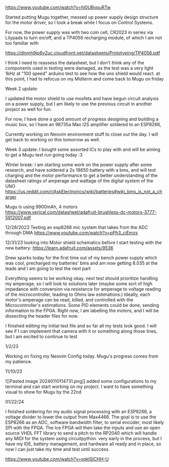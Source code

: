 https://www.youtube.com/watch?v=hI0UBvpuRTw

Started putting Mugu together, messed up power supply design structure for the motor driver, so I took a break while I focus on Control Systems. 

For now, the power supply was with two coin cell, CR2023 in series via Lilypads to turn on/off, and a TP4056 recharging module, of which I am not too familiar with 

https://dlnmh9ip6v2uc.cloudfront.net/datasheets/Prototyping/TP4056.pdf

I think I need to reassess the datasheet, but I don't think any of the components used in testing were damaged, as the test was a very light 1kHz at "100 speed" arduino test to see how the uno shield would react. at this point, I had to refocus on my Midterm and come back to Mugu on friday


Week 2 update:

I updated the motor shield to use mosfets and have begun circuit analysis on a power supply, but I am likely to use the previous circuit in another project as well for fun.

For now, I have done a good amount of progress designing and building a music box, so I have an 98735a Max I2S amplifier soldered to an ESP8266, 

Currently working on Neovim environment stuff to close out the day. I will get back to working on this tomorrow as well.

Week 3 update:
I bought some assorted ICs to play with and will be aiming to get a Mugu test run going today :3

Winter break: 
I am starting some work on the power supply after some research, and have soldered a 2s 18650 battery with a bms, and will test charging and the motor performance to get a better understanding of the datasheet ratings of amperage and wattage of the digital system of the UNO
https://us.reddit.com/r/AskElectronics/wiki/batteries#wiki_bms_is_not_a_charger

Mugu is using 9900mAh, 4 motors
https://www.verical.com/datasheet/adafruit-brushless-dc-motors-3777-5912007.pdf

12/28/2023
Testing an esp8266 mic system that takes from the ADC through DMA
https://www.youtube.com/watch?v=pPh3_ciEmzs

12/31/23 
looking into Motor shield schematics before I start testing with the new battery:
https://learn.adafruit.com/assets/9536

Drew sparks today for the first time out of my bench power supply which was cool, precharged my batteries' bms and am now getting 8.035 at the leads and I am going to test the next part

Everything seems to be working okay. next test should prioritize handling my amperage, so I will look to solutions later (maybe some sort of high impedance with  conversion via resistance for amperage to voltage reading of the microcontroller, leading to Ohms law estimations.) Ideally, each motor's amperage can be read, killed, and controlled with the Microcontroller's estimations. Some PID elements could be done, sending information to the FPGA. Right now, I am labelling the motors, and I will be dissecting the header files for now.

I finished editing my initial test file and so far all my tests look good. I will see if I can implement that camera with it or something along those lines, but I am excited to continue to test

1/2/23 

Working on fixing my Neovim Config today. Mugu's progress comes from my patience.

11/10/23

![[Pasted image 20240110114731.png]]
added some configurations to my terminal and can start working on my project. I want to have something visual to show for Mugu by the 22nd

01/22/24 

I finished soldering for my audio signal processing with an ESP8266, a voltage divider to lower the output from Max4466. The goal is to use the ESP8266 as an ADC, software bandwidth filter, to serial encoder, most likely SPI with the FPGA. The Ice FPGA will then take the inputs and use an open source VHDL FFT library to send a pitch to the RP2040 which will handle any MIDI for the system using circuitpython. very early in the process, but I have my IDE, battery management, and hardware all ready and in place, so now I can just take my time and test until success

https://www.youtube.com/watch?v=yqkISICHH-U